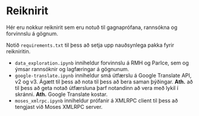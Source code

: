 # Reiknirit
Hér eru nokkur reiknirit sem eru notuð til gagnaprófana, rannsókna og forvinnslu á gögnum.

Notið `requirements.txt` til þess að setja upp nauðsynlega pakka fyrir reikniritin.

- `data_exploration.ipynb` inniheldur forvinnslu á RMH og ParIce, 
sem og ýmsar rannsóknir og lagfæringar á gögnunum.
- `google-translate.ipynb` inniheldur smá útfærslu á Google Translate API, v2 og v3.
Ágætt til þess að nota til þess að bera saman þýðingar.
**Ath.** að til þess að geta notað útfærsluna þarf notandinn að vera með lykil í skránni.
**Ath.** Google Translate kostar.
- `moses_xmlrpc.ipynb` inniheldur prófanir á XMLRPC client til þess að tengjast við Moses XMLRPC server.